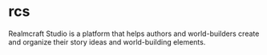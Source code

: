 # rcs
Realmcraft Studio is a platform that helps authors and world-builders create and organize their story ideas and world-building elements.
